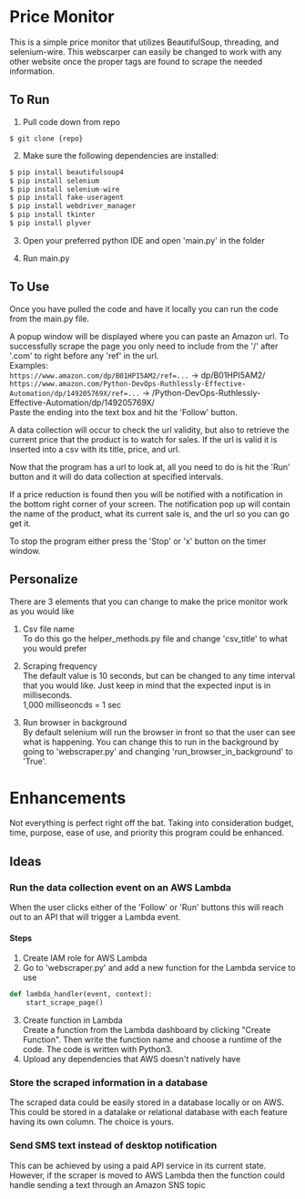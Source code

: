 # Price Monitor
This is a simple price monitor that utilizes BeautifulSoup, threading, and selenium-wire. This webscarper can easily be changed to work with any other website once the proper tags are found to scrape the needed information.

## To Run
1) Pull code down from repo
```git
$ git clone {repo}
```
2) Make sure the following dependencies are installed:
```python
$ pip install beautifulsoup4
$ pip install selenium
$ pip install selenium-wire
$ pip install fake-useragent
$ pip install webdriver_manager
$ pip install tkinter
$ pip install plyver
```
3) Open your preferred python IDE and open 'main.py' in the folder

4) Run main.py

## To Use
Once you have pulled the code and have it locally you can run the code from the main.py file. 

A popup window will be displayed where you can paste an Amazon url. To successfully scrape the page you only need to include from the '/' after '.com' to right before any 'ref' in the url.  
Examples:  
`https://www.amazon.com/dp/B01HPI5AM2/ref=...` -> dp/B01HPI5AM2/  
`https://www.amazon.com/Python-DevOps-Ruthlessly-Effective-Automation/dp/149205769X/ref=...` -> /Python-DevOps-Ruthlessly-Effective-Automation/dp/149205769X/  
Paste the ending into the text box and hit the 'Follow' button.

A data collection will occur to check the url validity, but also to retrieve the current price that the product is to watch for sales. 
If the url is valid it is inserted into a csv with its title, price, and url. 

Now that the program has a url to look at, all you need to do is hit the 'Run' button and it will do data collection at specified intervals. 

If a price reduction is found then you will be notified with a notification in the bottom right corner of your screen. The notification pop up will contain the name of the product, what its current sale is, and the url so you can go get it.

To stop the program either press the 'Stop' or 'x' button on the timer window. 

## Personalize
There are 3 elements that you can change to make the price monitor work as you would like

1) Csv file name  
To do this go the helper_methods.py file and change 'csv_title' to what you would prefer

2) Scraping frequency  
The default value is 10 seconds, but can be changed to any time interval that you would like. Just keep in mind that the expected input is in milliseconds.  
1,000 milliseoncds = 1 sec

3) Run browser in background  
By default selenium will run the browser in front so that the user can see what is happening. You can change this to run in the background by going to 'webscraper.py' and changing 'run_browser_in_background' to 'True'.

# Enhancements
Not everything is perfect right off the bat. Taking into consideration budget, time, purpose, ease of use, and priority this program could be enhanced.

## Ideas
### Run the data collection event on an AWS Lambda
When the user clicks either of the 'Follow' or 'Run' buttons this will reach out to an API that will trigger a Lambda event.

#### Steps
1) Create IAM role for AWS Lambda  
2) Go to 'webscraper.py' and add a new function for the Lambda service to use
```python
def lambda_handler(event, context):
    start_scrape_page()
```
3) Create function in Lambda  
Create a function from the Lambda dashboard by clicking "Create Function". Then write the function name and choose a runtime of the code. The code is written with Python3.  
4) Upload any dependencies that AWS doesn't natively have
### Store the scraped information in a database
The scraped data could be easily stored in a database locally or on AWS. This could be stored in a datalake or relational database with each feature having its own column. The choice is yours.
### Send SMS text instead of desktop notification
This can be achieved by using a paid API service in its current state. However, if the scraper is moved to AWS Lambda then the function could handle sending a text through an Amazon SNS topic
